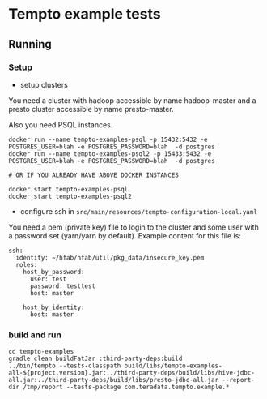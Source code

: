 # Tempto example tests

## Running

### Setup 

 * setup clusters

You need a cluster with hadoop accessible by name hadoop-master and a presto cluster accessible by name presto-master.

Also you need PSQL instances.
```
docker run --name tempto-examples-psql -p 15432:5432 -e POSTGRES_USER=blah -e POSTGRES_PASSWORD=blah  -d postgres
docker run --name tempto-examples-psql2 -p 15433:5432 -e POSTGRES_USER=blah -e POSTGRES_PASSWORD=blah  -d postgres

# OR IF YOU ALREADY HAVE ABOVE DOCKER INSTANCES

docker start tempto-examples-psql
docker start tempto-examples-psql2
```

 * configure ssh in ```src/main/resources/tempto-configuration-local.yaml```

You need a pem (private key) file to login to the cluster and some user with a password set (yarn/yarn by default).
Example content for this file is:
```
ssh:
  identity: ~/hfab/hfab/util/pkg_data/insecure_key.pem
  roles:
    host_by_password:
      user: test
      password: testtest
      host: master

    host_by_identity:
      host: master
```

### build and run

```
cd tempto-examples
gradle clean buildFatJar :third-party-deps:build
../bin/tempto --tests-classpath build/libs/tempto-examples-all-${project.version}.jar:../third-party-deps/build/libs/hive-jdbc-all.jar:../third-party-deps/build/libs/presto-jdbc-all.jar --report-dir /tmp/report --tests-package com.teradata.tempto.example.*
```

